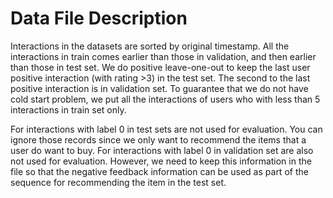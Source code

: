 # Data File Description
Interactions in the datasets are sorted by original timestamp. All the interactions in train comes earlier than those in validation, and then earlier than those in test set. We do positive leave-one-out to keep the last user positive interaction (with rating >3) in the test set. The second to the last positive interaction is in validation set. To guarantee that we do not have cold start problem, we put all the interactions of users who with less than 5 interactions in train set only.

For interactions with label 0 in test sets are not used for evaluation. You can ignore those records since we only want to recommend the items that a user do want to buy. For interactions with label 0 in validation set are also not used for evaluation. However, we need to keep this information in the file so that the negative feedback information can be used as part of the sequence for recommending the item in the test set.
